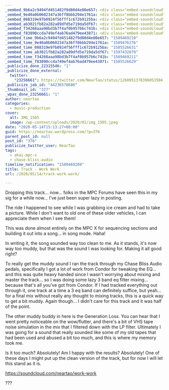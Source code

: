 ```yaml
---
_oembed_9b6a2c9494fd451482f9d80d4e80e657: <div class="embed-soundcloud"><iframe title="Work Work by NearTao" width="776" height="400" scrolling="no" frameborder="no" src="https://w.soundcloud.com/player/?visual=true&url=https%3A%2F%2Fapi.soundcloud.com%2Ftracks%2F786168577&show_artwork=true&maxwidth=776&maxheight=1000&dnt=1"></iframe></div>
_oembed_9e40a0b0602347a36ff8bbb294e1761a: <div class="embed-soundcloud"><iframe title="Getch Ya Hype by NearTao" width="500" height="400" scrolling="no" frameborder="no" src="https://w.soundcloud.com/player/?visual=true&url=https%3A%2F%2Fapi.soundcloud.com%2Ftracks%2F804957436&show_artwork=true&maxwidth=500&maxheight=750&dnt=1"></iframe></div>
_oembed_088319e97b0924f56fff1c672b9125ba: <div class="embed-soundcloud"><iframe title="Work Work by NearTao" width="584" height="400" scrolling="no" frameborder="no" src="https://w.soundcloud.com/player/?visual=true&url=https%3A%2F%2Fapi.soundcloud.com%2Ftracks%2F786168577&show_artwork=true&maxwidth=584&maxheight=876&dnt=1"></iframe></div>
_oembed_ab3021fb82a282a89dfd5e719da5df67: <div class="embed-soundcloud"><iframe title="Work Work by NearTao" width="750" height="400" scrolling="no" frameborder="no" src="https://w.soundcloud.com/player/?visual=true&url=https%3A%2F%2Fapi.soundcloud.com%2Ftracks%2F786168577&show_artwork=true&maxwidth=750&maxheight=1000&dnt=1"></iframe></div>
_oembed_f34268aaa98bd3b7f4af0b957b6c741b: <div class="embed-soundcloud"><iframe title="Work Work by NearTao" width="580" height="400" scrolling="no" frameborder="no" src="https://w.soundcloud.com/player/?visual=true&url=https%3A%2F%2Fapi.soundcloud.com%2Ftracks%2F786168577&show_artwork=true&maxwidth=580&maxheight=870&dnt=1"></iframe></div>
_oembed_f83890ccda749ef4ab76ad479ee43871: <div class="embed-soundcloud"><iframe title="Work Work by NearTao" width="500" height="400" scrolling="no" frameborder="no" src="https://w.soundcloud.com/player/?visual=true&url=https%3A%2F%2Fapi.soundcloud.com%2Ftracks%2F786168577&show_artwork=true&maxwidth=500&maxheight=750&dnt=1"></iframe></div>
_oembed_time_9b6a2c9494fd451482f9d80d4e80e657: "1589469210"
_oembed_time_9e40a0b0602347a36ff8bbb294e1761a: "1589476276"
_oembed_time_088319e97b0924f56fff1c672b9125ba: "1585526631"
_oembed_time_ab3021fb82a282a89dfd5e719da5df67: "1597432079"
_oembed_time_f34268aaa98bd3b7f4af0b957b6c741b: "1589469211"
_oembed_time_f83890ccda749ef4ab76ad479ee43871: "1585526629"
_publicize_done_22315546: "1"
_publicize_done_external:
  twitter:
    "23256661": https://twitter.com/NearTao/status/1260951378396053504
_publicize_job_id: "44236578686"
_thumbnail_id: "327"
_wpas_done_23256661: "1"
author: neartao
categories:
  - music-production
cover:
  alt: IMG_1505
  image: /wp-content/uploads/2020/01/img_1505.jpeg
date: "2020-05-14T15:13:27+00:00"
guid: https://neartao.wordpress.com/?p=376
parent_post_id: null
post_id: "376"
publicize_twitter_user: NearTao
tags:
  - akai-mpc-x
  - chase-bliss-audio
timeline_notification: "1589469209"
title: Track - Work Work
url: /2020/05/14/track-work-work/

---
```

Dropping this track... now... folks in the MPC Forums have seen this in my sig for a while now... I've just been super lazy in posting.

The ride I happened to see while I was grabbing ice cream and had to take a picture. While I don't want to old one of these older vehicles, I can appreciate them when I see them!

This was done almost entirely on the MPC X for sequencing sections and building it out into a song... in song mode. Haha!

In writing it, the song sounded way too clean to me. As it stands, it's now way too muddy, but that was the sound I was looking for. Making it all good right?

To really get the muddy sound I ran the track through my Chase Bliss Audio pedals, specifically I got a lot of work from Condor for tweaking the EQ... and this was quite heavy handed since I wasn't worrying about mixing and master the track... so I was doing some lazy 3 band eq filter mixing... because that's all you've got from Condor. If I had tracked everything out through it, one track at a time a 3 eq band can definitely suffice, but yeah... for a final mix without really any thought to mixing tracks, this is a quick way to get a bit muddy. Again though... I didn't care for this track and it was half of the point.

The other muddy buddy in here is the Generation Loss. You can hear that I went pretty noticeable on the wow/flutter, and there's a bit of VHS tape noise simulation in the mix that I filtered down with the LP filter. Ultimately I was going for a sound that really sounded like some of my old tapes that had been used and abused a bit too much, and this is where my memory took me.

Is it too much? Absolutely! Am I happy with the results? Absolutely! One of these days I might put up the clean version of the track, but for now I will let this stand as it is.

https://soundcloud.com/neartao/work-work

???

